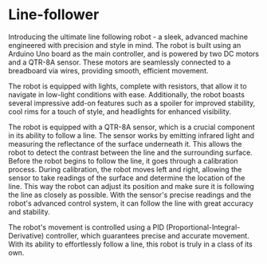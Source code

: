 # Line-follower


Introducing the ultimate line following robot - a sleek, advanced machine engineered with precision and style in mind. The robot is built using an Arduino Uno board as the main controller, and is powered by two DC motors and a QTR-8A sensor. These motors are seamlessly connected to a breadboard via wires, providing smooth, efficient movement.

The robot is equipped with lights, complete with resistors, that allow it to navigate in low-light conditions with ease. Additionally, the robot boasts several impressive add-on features such as a spoiler for improved stability, cool rims for a touch of style, and headlights for enhanced visibility.

The robot is equipped with a QTR-8A sensor, which is a crucial component in its ability to follow a line. The sensor works by emitting infrared light and measuring the reflectance of the surface underneath it. This allows the robot to detect the contrast between the line and the surrounding surface. Before the robot begins to follow the line, it goes through a calibration process. During calibration, the robot moves left and right, allowing the sensor to take readings of the surface and determine the location of the line. This way the robot can adjust its position and make sure it is following the line as closely as possible. With the sensor's precise readings and the robot's advanced control system, it can follow the line with great accuracy and stability.

The robot's movement is controlled using a PID (Proportional-Integral-Derivative) controller, which guarantees precise and accurate movement. With its ability to effortlessly follow a line, this robot is truly in a class of its own.
